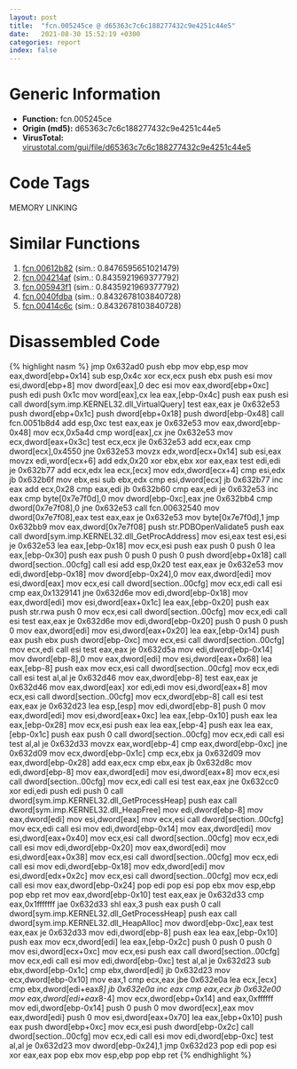 ```yaml
---
layout: post
title:  "fcn.005245ce @ d65363c7c6c188277432c9e4251c44e5"
date:   2021-08-30 15:52:19 +0300
categories: report
index: false
---
```


# Generic Information
- **Function:** fcn.005245ce
- **Origin (md5):** d65363c7c6c188277432c9e4251c44e5
- **VirusTotal:** [virustotal.com/gui/file/d65363c7c6c188277432c9e4251c44e5][virustotal_ref]

# Code Tags
<span class="tag" id="MEMORY">MEMORY</span>
<span class="tag" id="LINKING">LINKING</span>


# Similar Functions

1. [fcn.00612b82][similar_1_ref] (sim.: 0.8476595651021479)
2. [fcn.004214af][similar_2_ref] (sim.: 0.8435921969377792)
3. [fcn.005943f1][similar_3_ref] (sim.: 0.8435921969377792)
4. [fcn.0040fdba][similar_4_ref] (sim.: 0.8432678103840728)
5. [fcn.00414c6c][similar_5_ref] (sim.: 0.8432678103840728)


# Disassembled Code

{% highlight nasm %}
jmp 0x632ad0
push ebp
mov ebp,esp
mov eax,dword[ebp+0x14]
sub esp,0x4c
xor ecx,ecx
push ebx
push esi
mov esi,dword[ebp+8]
mov dword[eax],0
dec esi
mov eax,dword[ebp+0xc]
push edi
push 0x1c
mov word[eax],cx
lea eax,[ebp-0x4c]
push eax
push esi
call dword[sym.imp.KERNEL32.dll_VirtualQuery]
test eax,eax
je 0x632e53
push dword[ebp+0x1c]
push dword[ebp+0x18]
push dword[ebp-0x48]
call fcn.0051b8d4
add esp,0xc
test eax,eax
je 0x632e53
mov eax,dword[ebp-0x48]
mov ecx,0x5a4d
cmp word[eax],cx
jne 0x632e53
mov ecx,dword[eax+0x3c]
test ecx,ecx
jle 0x632e53
add ecx,eax
cmp dword[ecx],0x4550
jne 0x632e53
movzx edx,word[ecx+0x14]
sub esi,eax
movzx edi,word[ecx+6]
add edx,0x20
xor ebx,ebx
xor eax,eax
test edi,edi
je 0x632b77
add ecx,edx
lea ecx,[ecx]
mov edx,dword[ecx+4]
cmp esi,edx
jb 0x632b6f
mov ebx,esi
sub ebx,edx
cmp esi,dword[ecx]
jb 0x632b77
inc eax
add ecx,0x28
cmp eax,edi
jb 0x632b60
cmp eax,edi
je 0x632e53
inc eax
cmp byte[0x7e7f0d],0
mov dword[ebp-0xc],eax
jne 0x632bb4
cmp dword[0x7e7f08],0
jne 0x632e53
call fcn.00632540
mov dword[0x7e7f08],eax
test eax,eax
je 0x632e53
mov byte[0x7e7f0d],1
jmp 0x632bb9
mov eax,dword[0x7e7f08]
push str.PDBOpenValidate5
push eax
call dword[sym.imp.KERNEL32.dll_GetProcAddress]
mov esi,eax
test esi,esi
je 0x632e53
lea eax,[ebp-0x18]
mov ecx,esi
push eax
push 0
push 0
lea eax,[ebp-0x30]
push eax
push 0
push 0
push 0
push dword[ebp+0x18]
call dword[section..00cfg]
call esi
add esp,0x20
test eax,eax
je 0x632e53
mov edi,dword[ebp-0x18]
mov dword[ebp-0x24],0
mov eax,dword[edi]
mov esi,dword[eax]
mov ecx,esi
call dword[section..00cfg]
mov ecx,edi
call esi
cmp eax,0x1329141
jne 0x632d6e
mov edi,dword[ebp-0x18]
mov eax,dword[edi]
mov esi,dword[eax+0x1c]
lea eax,[ebp-0x20]
push eax
push str.rwa
push 0
mov ecx,esi
call dword[section..00cfg]
mov ecx,edi
call esi
test eax,eax
je 0x632d6e
mov edi,dword[ebp-0x20]
push 0
push 0
push 0
mov eax,dword[edi]
mov esi,dword[eax+0x20]
lea eax,[ebp-0x14]
push eax
push ebx
push dword[ebp-0xc]
mov ecx,esi
call dword[section..00cfg]
mov ecx,edi
call esi
test eax,eax
je 0x632d5a
mov edi,dword[ebp-0x14]
mov dword[ebp-8],0
mov eax,dword[edi]
mov esi,dword[eax+0x68]
lea eax,[ebp-8]
push eax
mov ecx,esi
call dword[section..00cfg]
mov ecx,edi
call esi
test al,al
je 0x632d46
mov eax,dword[ebp-8]
test eax,eax
je 0x632d46
mov eax,dword[eax]
xor edi,edi
mov esi,dword[eax+8]
mov ecx,esi
call dword[section..00cfg]
mov ecx,dword[ebp-8]
call esi
test eax,eax
je 0x632d23
lea esp,[esp]
mov edi,dword[ebp-8]
push 0
mov eax,dword[edi]
mov esi,dword[eax+0xc]
lea eax,[ebp-0x10]
push eax
lea eax,[ebp-0x28]
mov ecx,esi
push eax
lea eax,[ebp-4]
push eax
lea eax,[ebp-0x1c]
push eax
push 0
call dword[section..00cfg]
mov ecx,edi
call esi
test al,al
je 0x632d33
movzx eax,word[ebp-4]
cmp eax,dword[ebp-0xc]
jne 0x632d09
mov ecx,dword[ebp-0x1c]
cmp ecx,ebx
ja 0x632d09
mov eax,dword[ebp-0x28]
add eax,ecx
cmp ebx,eax
jb 0x632d8c
mov edi,dword[ebp-8]
mov eax,dword[edi]
mov esi,dword[eax+8]
mov ecx,esi
call dword[section..00cfg]
mov ecx,edi
call esi
test eax,eax
jne 0x632cc0
xor edi,edi
push edi
push 0
call dword[sym.imp.KERNEL32.dll_GetProcessHeap]
push eax
call dword[sym.imp.KERNEL32.dll_HeapFree]
mov edi,dword[ebp-8]
mov eax,dword[edi]
mov esi,dword[eax]
mov ecx,esi
call dword[section..00cfg]
mov ecx,edi
call esi
mov edi,dword[ebp-0x14]
mov eax,dword[edi]
mov esi,dword[eax+0x40]
mov ecx,esi
call dword[section..00cfg]
mov ecx,edi
call esi
mov edi,dword[ebp-0x20]
mov eax,dword[edi]
mov esi,dword[eax+0x38]
mov ecx,esi
call dword[section..00cfg]
mov ecx,edi
call esi
mov edi,dword[ebp-0x18]
mov edx,dword[edi]
mov esi,dword[edx+0x2c]
mov ecx,esi
call dword[section..00cfg]
mov ecx,edi
call esi
mov eax,dword[ebp-0x24]
pop edi
pop esi
pop ebx
mov esp,ebp
pop ebp
ret
mov eax,dword[ebp-0x10]
test eax,eax
je 0x632d33
cmp eax,0x1fffffff
jae 0x632d33
shl eax,3
push eax
push 0
call dword[sym.imp.KERNEL32.dll_GetProcessHeap]
push eax
call dword[sym.imp.KERNEL32.dll_HeapAlloc]
mov dword[ebp-0xc],eax
test eax,eax
je 0x632d33
mov edi,dword[ebp-8]
push eax
lea eax,[ebp-0x10]
push eax
mov ecx,dword[edi]
lea eax,[ebp-0x2c]
push 0
push 0
push 0
mov esi,dword[ecx+0xc]
mov ecx,esi
push eax
call dword[section..00cfg]
mov ecx,edi
call esi
mov edi,dword[ebp-0xc]
test al,al
je 0x632d23
sub ebx,dword[ebp-0x1c]
cmp ebx,dword[edi]
jb 0x632d23
mov ecx,dword[ebp-0x10]
mov eax,1
cmp ecx,eax
jbe 0x632e0a
lea ecx,[ecx]
cmp ebx,dword[edi+eax*8]
jb 0x632e0a
inc eax
cmp eax,ecx
jb 0x632e00
mov eax,dword[edi+eax*8-4]
mov ecx,dword[ebp+0x14]
and eax,0xffffff
mov edi,dword[ebp-0x14]
push 0
push 0
mov dword[ecx],eax
mov eax,dword[edi]
push 0
mov esi,dword[eax+0x70]
lea eax,[ebp+0x10]
push eax
push dword[ebp+0xc]
mov ecx,esi
push dword[ebp-0x2c]
call dword[section..00cfg]
mov ecx,edi
call esi
mov edi,dword[ebp-0xc]
test al,al
je 0x632d23
mov dword[ebp-0x24],1
jmp 0x632d23
pop edi
pop esi
xor eax,eax
pop ebx
mov esp,ebp
pop ebp
ret
{% endhighlight %}


[similar_1_ref]: /report/fcn.00612b82@52d540e8e13e0f0bbb8946b2363a382d
[similar_2_ref]: /report/fcn.004214af@6a695c8c50dfc99993406e2740c7c273
[similar_3_ref]: /report/fcn.005943f1@7453c96a6fbd42ec690b8deb53eafcba
[similar_4_ref]: /report/fcn.0040fdba@470263fe7e7cc115b95cd041d643e3b5
[similar_5_ref]: /report/fcn.00414c6c@fd17dad7a5809016e438b746adc04679
[virustotal_ref]: https://www.virustotal.com/gui/file/d65363c7c6c188277432c9e4251c44e5